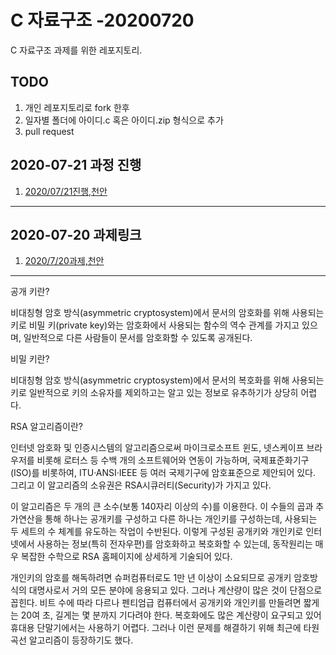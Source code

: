 # C 자료구조 -20200720

C 자료구조 과제를 위한 레포지토리.

## TODO

1. 개인 레포지토리로 fork 한후
2. 일자별 폴더에 아이디.c 혹은 아이디.zip 형식으로 추가
3. pull request

## 2020-07-21 과정 진행

1. [2020/07/21진행,천안](./20200721/README.md)

---

## 2020-07-20 과제링크

1. [2020/7/20과제,천안](./20200720/README.md)

--------------------------------------------------------------------------------


공개 키란?

비대칭형 암호 방식(asymmetric cryptosystem)에서 문서의 암호화를 위해 사용되는 키로 
비밀 키(private key)와는 암호화에서 사용되는 함수의 역수 관계를 가지고 있으며, 
일반적으로 다른 사람들이 문서를 암호화할 수 있도록 공개된다.

비밀 키란?

비대칭형 암호 방식(asymmetric cryptosystem)에서 문서의 복호화를 위해 사용되는 키로 
일반적으로 키의 소유자를 제외하고는 알고 있는 정보로 유추하기가 상당히 어렵다.


RSA 알고리즘이란?

인터넷 암호화 및 인증시스템의 알고리즘으로써 마이크로소프트 윈도, 넷스케이프 브라우저를
비롯해 로터스 등 수백 개의 소프트웨어와 연동이 가능하며, 국제표준화기구(ISO)를 비롯하여,
ITU·ANSI·IEEE 등 여러 국제기구에 암호표준으로 제안되어 있다. 
그리고 이 알고리즘의 소유권은 RSA시큐러티(Security)가 가지고 있다.

이 알고리즘은 두 개의 큰 소수(보통 140자리 이상의 수)를 이용한다. 
이 수들의 곱과 추가연산을 통해 하나는 공개키를 구성하고 다른 하나는 개인키를 구성하는데, 
사용되는 두 세트의 수 체계를 유도하는 작업이 수반된다. 
이렇게 구성된 공개키와 개인키로 인터넷에서 사용하는 정보(특히 전자우편)를 암호화하고 복호화할 수 있는데, 
동작원리는 매우 복잡한 수학으로 RSA 홈페이지에 상세하게 기술되어 있다.

개인키의 암호를 해독하려면 슈퍼컴퓨터로도 1만 년 이상이 소요되므로 공개키 암호방식의 대명사로서 
거의 모든 분야에 응용되고 있다. 그러나 계산량이 많은 것이 단점으로 꼽힌다. 
비트 수에 따라 다르나 펜티엄급 컴퓨터에서 공개키와 개인키를 만들려면 
짧게는 20여 초, 길게는 몇 분까지 기다려야 한다. 
복호화에도 많은 계산량이 요구되고 있어 휴대용 단말기에서는 사용하기 어렵다. 
그러나 이런 문제를 해결하기 위해 최근에 타원곡선 알고리즘이 등장하기도 했다.  


